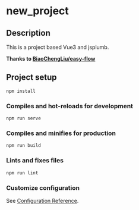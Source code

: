 # new_project

## Description

This is a project based Vue3 and jsplumb.

**Thanks to [BiaoChengLiu/easy-flow](https://github.com/BiaoChengLiu/easy-flow)**

## Project setup
```
npm install
```

### Compiles and hot-reloads for development
```
npm run serve
```

### Compiles and minifies for production
```
npm run build
```

### Lints and fixes files
```
npm run lint
```

### Customize configuration
See [Configuration Reference](https://cli.vuejs.org/config/).

